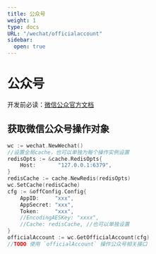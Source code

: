 ```yaml
---
title: 公众号
weight: 1
type: docs
URL: "/wechat/officialaccount"
sidebar:
  open: true
---
```

# 公众号

开发前必读：[微信公众官方文档](https://developers.weixin.qq.com/doc/offiaccount/Getting_Started/Overview.html)

## 获取微信公众号操作对象
```go
wc := wechat.NewWechat()
//设置全局cache，也可以单独为每个操作实例设置
redisOpts := &cache.RedisOpts{
    Host:       "127.0.0.1:6379",
}
redisCache := cache.NewRedis(redisOpts)
wc.SetCache(redisCache)
cfg := &offConfig.Config{
    AppID:     "xxx",
    AppSecret: "xxx",
    Token:     "xxx",
    //EncodingAESKey: "xxxx",
    //Cache: redisCache, //也可以单独设置
}
officialAccount := wc.GetOfficialAccount(cfg)
//TODO 使用 `officialAccount` 操作公众号相关接口
```